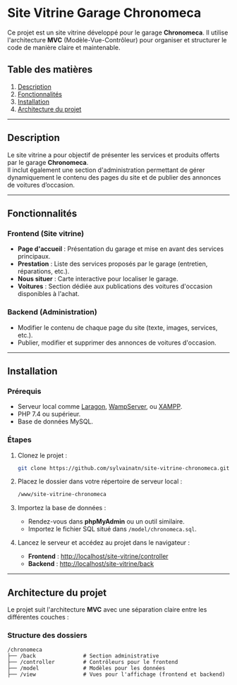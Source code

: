 
# **Site Vitrine Garage Chronomeca**

Ce projet est un site vitrine développé pour le garage **Chronomeca**. Il utilise l'architecture **MVC** (Modèle-Vue-Contrôleur) pour organiser et structurer le code de manière claire et maintenable.

## **Table des matières**
1. [Description](#description)
2. [Fonctionnalités](#fonctionnalités)
3. [Installation](#installation)
4. [Architecture du projet](#architecture-du-projet)

---

## **Description**
Le site vitrine a pour objectif de présenter les services et produits offerts par le garage **Chronomeca**.  
Il inclut également une section d'administration permettant de gérer dynamiquement le contenu des pages du site et de publier des annonces de voitures d’occasion.

---

## **Fonctionnalités**

### **Frontend (Site vitrine)**
- **Page d'accueil** : Présentation du garage et mise en avant des services principaux.
- **Prestation** : Liste des services proposés par le garage (entretien, réparations, etc.).
- **Nous situer** : Carte interactive pour localiser le garage.
- **Voitures** : Section dédiée aux publications des voitures d'occasion disponibles à l'achat.

### **Backend (Administration)**
- Modifier le contenu de chaque page du site (texte, images, services, etc.).
- Publier, modifier et supprimer des annonces de voitures d'occasion.

---

## **Installation**

### **Prérequis**
- Serveur local comme [Laragon](https://laragon.org/), [WampServer](https://www.wampserver.com/), ou [XAMPP](https://www.apachefriends.org/index.html).
- PHP 7.4 ou supérieur.
- Base de données MySQL.

### **Étapes**
1. Clonez le projet :
   ```bash
   git clone https://github.com/sylvainatn/site-vitrine-chronomeca.git
   ```
2. Placez le dossier dans votre répertoire de serveur local :
   ```bash
   /www/site-vitrine-chronomeca
   ```
3. Importez la base de données :
   - Rendez-vous dans **phpMyAdmin** ou un outil similaire.
   - Importez le fichier SQL situé dans `/model/chronomeca.sql`.

4. Lancez le serveur et accédez au projet dans le navigateur :
   - **Frontend** : [http://localhost/site-vitrine/controller](http://localhost/chronomeca/controller)
   - **Backend** : [http://localhost/site-vitrine/back](http://localhost/chronomeca/back)

---

## **Architecture du projet**
Le projet suit l'architecture **MVC** avec une séparation claire entre les différentes couches :

### **Structure des dossiers**
```
/chronomeca
├── /back               # Section administrative
├── /controller         # Contrôleurs pour le frontend
├── /model              # Modèles pour les données
├── /view               # Vues pour l'affichage (frontend et backend)

```



